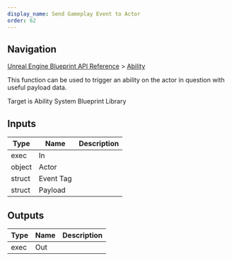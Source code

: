 ```yaml
---
display_name: Send Gameplay Event to Actor
order: 62
---
```

## Navigation

[Unreal Engine Blueprint API Reference](https://dev.epicgames.com/documentation/en-us/unreal-engine/BlueprintAPI) > [Ability](https://dev.epicgames.com/documentation/en-us/unreal-engine/BlueprintAPI/Ability)

This function can be used to trigger an ability on the actor in question with useful payload data.

Target is Ability System Blueprint Library

## Inputs

| Type | Name | Description |
| --- | --- | --- |
| exec | In |  |
| object | Actor |  |
| struct | Event Tag |  |
| struct | Payload |  |

## Outputs

| Type | Name | Description |
| --- | --- | --- |
| exec | Out |  |

